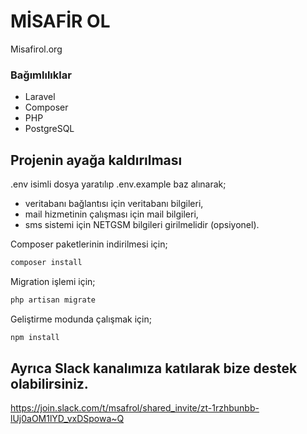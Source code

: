 # MİSAFİR OL

Misafirol.org 

### Bağımlılıklar
- Laravel
- Composer
- PHP
- PostgreSQL

## Projenin ayağa kaldırılması
.env isimli dosya yaratılıp .env.example baz alınarak;
-  veritabanı bağlantısı için veritabanı bilgileri, 
-  mail hizmetinin çalışması için mail bilgileri,
-  sms sistemi için NETGSM bilgileri girilmelidir (opsiyonel).

Composer paketlerinin indirilmesi için;
```sh
composer install
```
Migration işlemi için;
```sh
php artisan migrate
```
Geliştirme modunda çalışmak için;
```sh
npm install
```
## Ayrıca Slack kanalımıza katılarak bize destek olabilirsiniz.

https://join.slack.com/t/msafrol/shared_invite/zt-1rzhbunbb-lUj0aOM1lYD_vxDSpowa~Q
